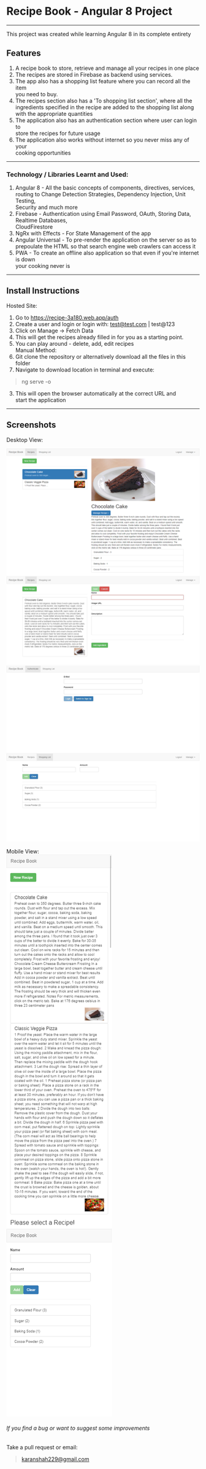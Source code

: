 # Recipe Book - Angular 8 Project

---

This project was created while learning Angular 8 in its complete entirety

## Features

1. A recipe book to store, retrieve and manage all your recipes in one place
2. The recipes are stored in Firebase as backend using services.
3. The app also has a shopping list feature where you can record all the item  
you need to buy.
4. The recipes section also has a 'To shopping list section', where all the  
ingredients specified in the recipe are added to the shopping list along  
with the appropriate quantities
5. The application also has an authentication section where user can login to  
store the recipes for future usage
6. The application also works without internet so you never miss any of your  
cooking opportunities

---

### Technology / Libraries Learnt and Used:
1. Angular 8 - All the basic concepts of components, directives, services,  
routing to Change Detection Strategies, Dependency Injection, Unit Testing,  
Security and much more
2. Firebase - Authentication using Email Password, OAuth, Storing Data, Realtime Databases,  
CloudFirestore
3. NgRx with Effects - For State Management of the app
4. Angular Universal - To pre-render the application on the server so as to  
prepoulate the HTML so that search engine web crawlers can access it
5. PWA - To create an offline also application so that even if you're internet is down  
your cooking never is

---

## Install Instructions

Hosted Site:
1. Go to https://recipe-3a180.web.app/auth
2. Create a user and login or login with: test@test.com | test@123
3. Click on Manage -> Fetch Data
4. This will get the recipes already filled in for you as a starting point.
5. You can play around - delete, add, edit recipes  
Manual Method:
1. Git clone the repository or alternatively download all the files in this folder
2. Navigate to download location in terminal and execute:
> ng serve -o
3. This will open the browser automatically at the correct URL and  
start the application

---

## Screenshots

Desktop View:  

![alt text](https://github.com/karanshah229/Recipe-Book/blob/master/screenshots/desktop_view/saved_recipes.JPG 'Saved Recipes')  
![alt text](https://github.com/karanshah229/Recipe-Book/blob/master/screenshots/desktop_view/new_recipe_empty.JPG "Add New Recipe")  
![alt text](https://github.com/karanshah229/Recipe-Book/blob/master/screenshots/desktop_view/login_page.JPG "Login Page")  
![alt text](https://github.com/karanshah229/Recipe-Book/blob/master/screenshots/desktop_view/ingredients_to_shopping_list.JPG 'Add ingredients to Shopping List')  

Mobile View:  
![alt text](https://github.com/karanshah229/Recipe-Book/blob/master/screenshots/mobile_view/mobile_view.jpg 'Saved Recipes')
![alt text](https://github.com/karanshah229/Recipe-Book/blob/master/screenshots/mobile_view/mobile_view_2.jpg 'Shopping List')  

###### If you find a bug or want to suggest some improvements
Take a pull request or email:
> karanshah229@gmail.com
